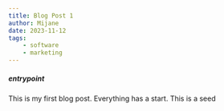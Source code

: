 ```yaml
---
title: Blog Post 1
author: Mijane
date: 2023-11-12
tags: 
    - software
    - marketing
---
```



##### entrypoint

This is my first blog post. Everything has a start. This is a seed